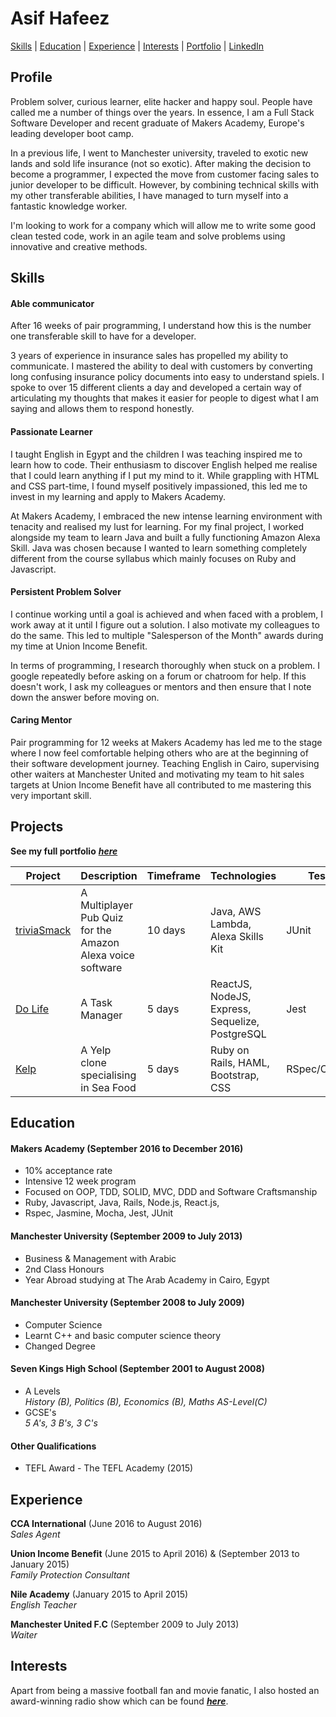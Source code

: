 # Asif Hafeez
[Skills](#skills) | [Education](#education) | [Experience](#experience) | [Interests](#interests) | [Portfolio](https://asifhafeez.github.io/) | [LinkedIn](https://uk.linkedin.com/in/asif-hafeez-361612135)
## Profile
Problem solver, curious learner, elite hacker and happy soul. People have called me a number of things over the years. In essence, I am a Full Stack Software Developer and recent graduate of Makers Academy, Europe's leading developer boot camp. 

In a previous life, I went to Manchester university, traveled to exotic new lands and sold life insurance (not so exotic). After making the decision to become a programmer, I expected the move from customer facing sales to junior developer to be difficult. However, by combining technical skills with my other transferable abilities, I have managed to turn myself into a fantastic knowledge worker.

I'm looking to work for a company which will allow me to write some good clean tested code, work in an agile team and solve problems using innovative and creative methods.

## Skills

#### Able communicator

After 16 weeks of pair programming, I understand how this is the number one transferable skill to have for a developer. 

3 years of experience in insurance sales has propelled my ability to communicate. I mastered the ability to deal with customers by converting long confusing insurance policy documents into easy to understand spiels. I spoke to over 15 different clients a day and developed a certain way of articulating my thoughts that makes it easier for people to digest what I am saying and allows them to respond honestly. 

#### Passionate Learner

I taught English in Egypt and the children I was teaching inspired me to learn how to code. Their enthusiasm to discover English helped me realise that I could learn anything if I put my mind to it. While grappling with HTML and CSS part-time, I found myself positively impassioned, this led me to invest in my learning and apply to Makers Academy. 

At Makers Academy, I embraced the new intense learning environment with tenacity and realised my lust for learning. For my final project, I worked alongside my team to learn Java and built a fully functioning Amazon Alexa Skill. Java was chosen because I wanted to learn something completely different from the course syllabus which mainly focuses on Ruby and Javascript.

#### Persistent Problem Solver

I continue working until a goal is achieved and when faced with a problem, I work away at it until I figure out a solution. I also motivate my colleagues to do the same. This led to multiple "Salesperson of the Month" awards during my time at Union Income Benefit. 

In terms of programming, I research thoroughly when stuck on a problem. I google repeatedly before asking on a forum or chatroom for help. If this doesn't work, I ask my colleagues or mentors and then ensure that I note down the answer before moving on. 

#### Caring Mentor

Pair programming for 12 weeks at Makers Academy has led me to the stage where I now feel comfortable helping others who are at the beginning of their software development journey. Teaching English in Cairo, supervising other waiters at Manchester United and motivating my team to hit sales targets at Union Income Benefit have all contributed to me mastering this very important skill.


## Projects
**See my full portfolio** ***[here](https://asifhafeez.github.io)***
 
|Project|Description|Timeframe|Technologies|Testing|
|---|---|---|---|---|
|[triviaSmack](https://github.com/asifhafeez/triviaSMACK)|A Multiplayer Pub Quiz for the Amazon Alexa voice software|10 days| Java, AWS Lambda, Alexa Skills Kit |  JUnit |
|[Do Life](https://github.com/asifhafeez/task-manager)|A Task Manager |5 days| ReactJS, NodeJS, Express, Sequelize, PostgreSQL|Jest|
|[Kelp](https://github.com/asifhafeez/kelp)|A Yelp clone specialising in Sea Food|5 days   | Ruby on Rails, HAML, Bootstrap, CSS   |RSpec/Capybara   |

## Education

#### Makers Academy (September 2016 to December 2016)

- 10% acceptance rate
- Intensive 12 week program
- Focused on OOP, TDD, SOLID, MVC, DDD and Software Craftsmanship
- Ruby, Javascript, Java, Rails, Node.js, React.js,
- Rspec, Jasmine, Mocha, Jest, JUnit 

#### Manchester University (September 2009 to July 2013)

- Business & Management with Arabic  
- 2nd Class Honours  
- Year Abroad studying at The Arab Academy in Cairo, Egypt

#### Manchester University (September 2008 to July 2009)

- Computer Science  
- Learnt C++ and basic computer science theory 
- Changed Degree

#### Seven Kings High School (September 2001 to August 2008)

- A Levels  
*History (B), Politics (B), Economics (B), Maths AS-Level(C)*
- GCSE's  
*5 A's, 3 B's, 3 C's*

#### Other Qualifications

- TEFL Award - The TEFL Academy (2015)

## Experience

**CCA International** (June 2016 to August 2016)  
*Sales Agent*

**Union Income Benefit** (June 2015 to April 2016) & (September 2013 to January 2015)  
*Family Protection Consultant*  

**Nile Academy** (January 2015 to April 2015)  
*English Teacher* 


**Manchester United F.C** (September 2009 to July 2013)  
*Waiter*

## Interests

Apart from being a massive football fan and movie fanatic, I also hosted an award-winning radio show which can be found ***[here](https://www.mixcloud.com/thedelorean/)***.
